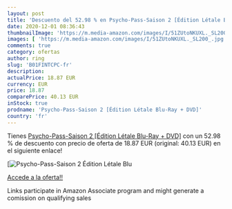 ```yaml
---
layout: post
title: 'Descuento del 52.98 % en Psycho-Pass-Saison 2 [Édition Létale Blu'
date: 2020-12-01 08:36:43
thumbnailImage: 'https://m.media-amazon.com/images/I/51ZUtoNKUXL._SL200_.jpg'
images: [ 'https://m.media-amazon.com/images/I/51ZUtoNKUXL._SL200_.jpg' ]
comments: true
category: ofertas
author: ring
slug: 'B01FINTCPC-fr'
description:
actualPrice: 18.87 EUR
currency: EUR
price: 18.87
comparePrice: 40.13 EUR
inStock: true
prodname: 'Psycho-Pass-Saison 2 [Édition Létale Blu-Ray + DVD]'
country: 'fr'
---
```


Tienes [Psycho-Pass-Saison 2 [Édition Létale Blu-Ray + DVD]](https://www.amazon.fr/dp/B01FINTCPC/?tag=tolees0d-21) con un 52.98 % de descuento con precio de oferta de 18.87 EUR (original: 40.13 EUR) en el siguiente enlace!

[![Psycho-Pass-Saison 2 [Édition Létale Blu](https://m.media-amazon.com/images/I/51ZUtoNKUXL._SL200_.jpg)](https://www.amazon.fr/dp/B01FINTCPC/?tag=tolees0d-21)

[Accede a la oferta!!](https://www.amazon.fr/dp/B01FINTCPC/?tag=tolees0d-21)

Links participate in Amazon Associate program and might generate a comission on qualifying sales



